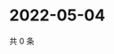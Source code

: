 # 2022-05-04

共 0 条

<!-- BEGIN WEIBO -->
<!-- 最后更新时间 Wed May 04 2022 17:17:35 GMT+0800 (China Standard Time) -->

<!-- END WEIBO -->
